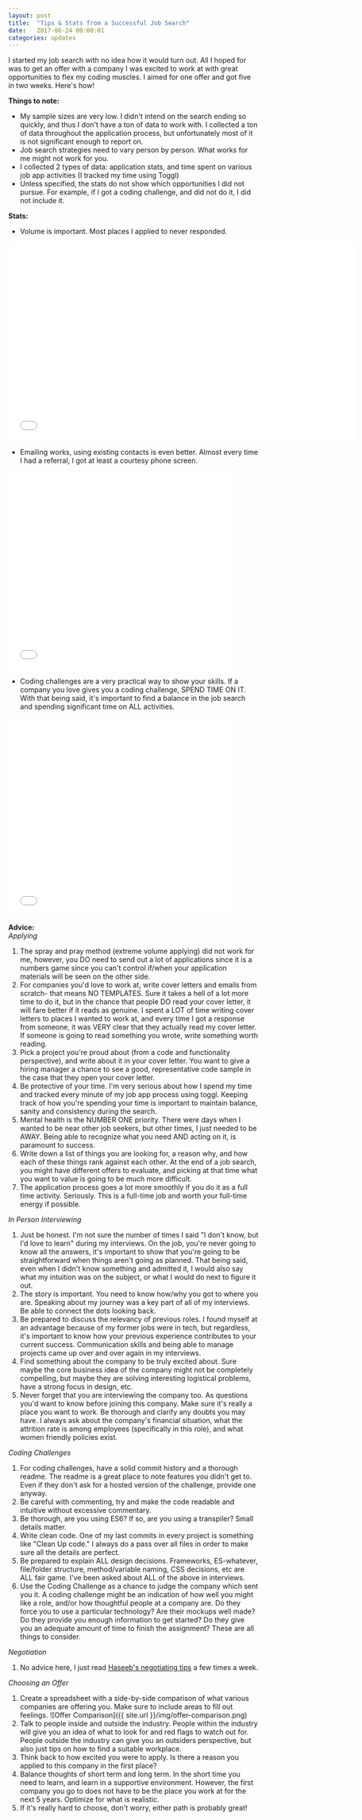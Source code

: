 ```yaml
---
layout: post
title:  "Tips & Stats from a Successful Job Search"
date:   2017-06-24 00:00:01
categories: updates
---
```

I started my job search with no idea how it would turn out. All I hoped for was to get an offer with a company I was excited to work at with great opportunities to flex my coding muscles. I aimed for one offer and got five in two weeks. Here's how!

__Things to note:__
* My sample sizes are very low. I didn't intend on the search ending so quickly, and thus I don't have a ton of data to work with. I collected a ton of data throughout the application process, but unfortunately most of it is not significant enough to report on.
* Job search strategies need to vary person by person. What works for me might not work for you.
* I collected 2 types of data: application stats, and time spent on various job app activities (I tracked my time using Toggl)
* Unless specified, the stats do not show which opportunities I did not pursue. For example, if I got a coding challenge, and did not do it, I did not include it.

__Stats:__
* Volume is important. Most places I applied to never responded.
<iframe width="700" height="400" frameborder="0" scrolling="no" src="//plot.ly/~chithra.venkatesan/3.embed"></iframe>

* Emailing works, using existing contacts is even better. Almost every time I had a referral, I got at least a courtesy phone screen.
<iframe width="450" height="400" frameborder="0" scrolling="no" src="//plot.ly/~chithra.venkatesan/5.embed"></iframe>

* Coding challenges are a very practical way to show your skills. If a company you love gives you a coding challenge, SPEND TIME ON IT. With that being said, it's important to find a balance in the job search and spending significant time on ALL activities.
<iframe width="450" height="400" frameborder="0" scrolling="no" src="//plot.ly/~chithra.venkatesan/7.embed"></iframe>

__Advice:__ <br>
_Applying_
1. The spray and pray method (extreme volume applying) did not work for me, however, you DO need to send out a lot of applications since it is a numbers game since you can't control if/when your application materials will be seen on the other side.
2.  For companies you'd love to work at, write cover letters and emails from scratch- that means NO TEMPLATES. Sure it takes a hell of a lot more time to do it, but in the chance that people DO read your cover letter, it will fare better if it reads as genuine. I spent a LOT of time writing cover letters to places I wanted to work at, and every time I got a response from someone, it was VERY clear that they actually read my cover letter. If someone is going to read something you wrote, write something worth reading.
3.  Pick a project you're proud about (from a code and functionality perspective), and write about it in your cover letter. You want to give a hiring manager a chance to see a good, representative code sample in the case that they open your cover letter.
4.  Be protective of your time. I'm very serious about how I spend my time and tracked every minute of my job app process using toggl. Keeping track of how you're spending your time is important to maintain balance, sanity and consistency during the search.
5.  Mental health is the NUMBER ONE priority. There were days when I wanted to be near other job seekers, but other times, I just needed to be AWAY. Being able to recognize what you need AND acting on it, is paramount to success.
6.  Write down a list of things you are looking for, a reason why, and how each of these things rank against each other. At the end of a job search, you might have different offers to evaluate, and picking at that time what you want to value is going to be much more difficult.
7.  The application process goes a lot more smoothly if you do it as a full time activity. Seriously. This is a full-time job and worth your full-time energy if possible.

_In Person Interviewing_
1.  Just be honest. I'm not sure the number of times I said "I don't know, but I'd love to learn" during my interviews. On the job, you're never going to know all the answers, it's important to show that you're going to be straightforward when things aren't going as planned. That being said, even when I didn't know something and admitted it, I would also say what my intuition was on the subject, or what I would do next to figure it out.
2.  The story is important. You need to know how/why you got to where you are. Speaking about my journey was a key part of all of my interviews. Be able to connect the dots looking back.
3.  Be prepared to discuss the relevancy of previous roles. I found myself at an advantage because of my former jobs were in tech, but regardless, it's important to know how your previous experience contributes to your current success. Communication skills and being able to manage projects came up over and over again in my interviews.
4.  Find something about the company to be truly excited about. Sure maybe the core business idea of the company might not be completely compelling, but maybe they are solving interesting logistical problems, have a strong focus in design, etc.
5.  Never forget that you are interviewing the company too. As questions you'd want to know before joining this company. Make sure it's really a place you want to work. Be thorough and clarify any doubts you may have. I always ask about the company's financial situation, what the attrition rate is among employees (specifically in this role), and what women friendly policies exist.

_Coding Challenges_
1.  For coding challenges, have a solid commit history and a thorough readme. The readme is a great place to note features you didn't get to. Even if they don't ask for a hosted version of the challenge, provide one anyway.  
2.  Be careful with commenting, try and make the code readable and intuitive without excessive commentary.
3.  Be thorough, are you using ES6? If so, are you using a transpiler? Small details matter.
4.  Write clean code. One of my last commits in every project is something like "Clean Up code." I always do a pass over all files in order to make sure all the details are perfect.
5.  Be prepared to explain ALL design decisions. Frameworks, ES-whatever, file/folder structure, method/variable naming, CSS decisions, etc are ALL fair game. I've been asked about ALL of the above in interviews.
6.  Use the Coding Challenge as a chance to judge the company which sent you it. A coding challenge might be an indication of how well you might like a role, and/or how thoughtful people at a company are. Do they force you to use a particular technology? Are their mockups well made? Do they provide you enough information to get started? Do they give you an adequate amount of time to finish the assignment? These are all things to consider.

_Negotiation_
1.  No advice here, I just read [Haseeb's negotiating tips](http://haseebq.com/my-ten-rules-for-negotiating-a-job-offer/) a few times a week.

_Choosing an Offer_
1.  Create a spreadsheet with a side-by-side comparison of what various companies are offering you. Make sure to include areas to fill out feelings.
![Offer Comparison]({{ site.url }}/img/offer-comparison.png)
2.  Talk to people inside and outside the industry. People within the industry will give you an idea of what to look for and red flags to watch out for. People outside the industry can give you an outsiders perspective, but also just tips on how to find a suitable workplace.
3.  Think back to how excited you were to apply. Is there a reason you applied to this company in the first place?
4.  Balance thoughts of short term and long term. In the short time you need to learn, and learn in a supportive environment. However, the first company you go to does not have to be the place you work at for the next 5 years. Optimize for what is realistic.
5.  If it's really hard to choose, don't worry, either path is probably great!
